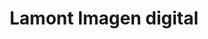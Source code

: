 ---
title: "Lamont Imagen digital"
url: /zaragoza/lamont-imagen-digital-calle-jose-luis-albareda/
shop: foto
---